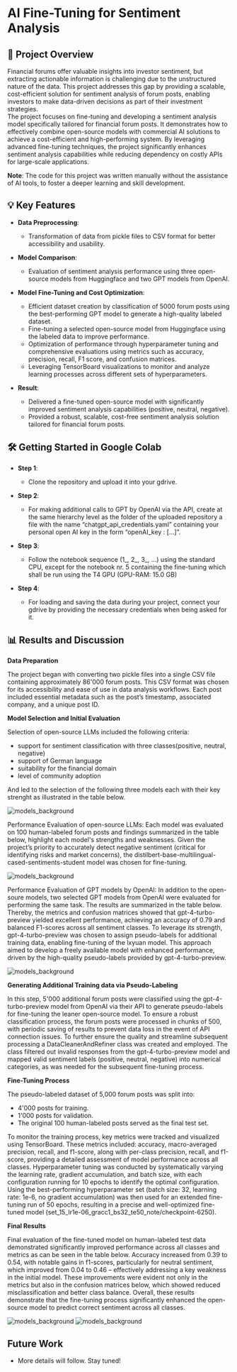 
# AI Fine-Tuning for Sentiment Analysis

## 📜 Project Overview

Financial forums offer valuable insights into investor sentiment, but extracting actionable information is challenging due to the unstructured nature of the data. This project addresses this gap by providing  a scalable, cost-efficient solution for sentiment analysis of forum posts, enabling investors to make data-driven decisions as part of their investment strategies.  
The project focuses on fine-tuning and developing a sentiment analysis model specifically tailored for financial forum posts. It demonstrates how to effectively combine open-source models with commercial AI solutions to achieve a cost-efficient and high-performing system. By leveraging advanced fine-tuning techniques, the project significantly enhances sentiment analysis capabilities while reducing dependency on costly APIs for large-scale applications.

**Note**: The code for this project was written manually without the assistance of AI tools, to foster a deeper learning and skill development.

## 💡 Key Features

- **Data Preprocessing**:
  - Transformation of data from pickle files to CSV format for better accessibility and usability.

- **Model Comparison**:
  - Evaluation of sentiment analysis performance using three open-source models from Huggingface and two GPT models from OpenAI.

- **Model Fine-Tuning and Cost Optimization**:
  - Efficient dataset creation by classification of 5000 forum posts using the best-performing GPT model to generate a high-quality labeled dataset.
  - Fine-tuning a selected open-source model from Huggingface using the labeled data to improve performance.
  - Optimization of performance through hyperparameter tuning and comprehensive evaluations using metrics such as accuracy, precision, recall, F1 score, and confusion matrices.
  - Leveraging TensorBoard visualizations to monitor and analyze learning processes across different sets of hyperparameters.

- **Result**:
  - Delivered a fine-tuned open-source model with significantly improved sentiment analysis capabilities (positive, neutral, negative).
  - Provided a robust, scalable, cost-free sentiment analysis solution tailored for financial forum posts.

## 🛠️ Getting Started in Google Colab 

- **Step 1**: 
  - Clone the repository and upload it into your gdrive.

- **Step 2**:
  - For making additional calls to GPT by OpenAI via the API, create at the same hierarchy level as the folder of the uploaded repository a file with the name “chatgpt_api_credentials.yaml” containing your personal open AI key in the form “openAI_key : […]”.
  
- **Step 3**:
  - Follow the notebook sequence (1_, 2_, 3_, …) using the standard CPU, except for the notebook nr. 5 containing the fine-tuning which shall be run using the T4 GPU (GPU-RAM: 15.0 GB)

- **Step 4**:
  - For loading and saving the data during your project, connect your gdrive by providing the necessary credentials when being asked for it.

## 📊 Results and Discussion

**Data Preparation**

The project began with converting two pickle files into a single CSV file containing approximately 86'000 forum posts. This CSV format was chosen for its accessibility and ease of use in data analysis workflows. Each post included essential metadata such as the post’s timestamp, associated company, and a unique post ID.

**Model Selection and Initial Evaluation**

Selection of open-source LLMs included the following criteria:  
- support for sentiment classification with three classes(positive, neutral, negative)  
- support of German language  
- suitability for the financial domain  
- level of community adoption 

And led to the selection of the following three models each with their key strenght as illustrated in the table below.

![models_background](data/results/models_background.jpg)

Performance Evaluation of open-source LLMs:
Each model was evaluated on 100 human-labeled forum posts and findings summarized in the table below, highlight each model's strengths and weaknesses. Given the project’s priority to accurately detect negative sentiment (critical for identifying risks and market concerns), the distilbert-base-multilingual-cased-sentiments-student model was chosen for fine-tuning.

![models_background](data/results/open_source_models_evaluated.jpg)

Performance Evaluation of GPT models by OpenAI:
In addition to the open-soure models, two selected GPT models from OpenAI were evaluated for performing the same task. The results are summarized in the table below. Thereby, the metrics and confusion matrices showed that gpt-4-turbo-preview yielded excellent performance, achieving an accuracy of 0.79 and balanced F1-scores across all sentiment classes. To leverage its strength, gpt-4-turbo-preview was chosen to assign pseudo-labels for additional training data, enabling fine-tuning of the lxyuan model. This approach aimed to develop a freely available model with enhanced performance, driven by the high-quality pseudo-labels provided by gpt-4-turbo-preview.

![models_background](data/results/GPT_models_evaluated_v2.jpg)

**Generating Additional Training data via Pseudo-Labeling**

In this step, 5'000 additional forum posts were classified using the gpt-4-turbo-preview model from OpenAI via their API to generate pseudo-labels for fine-tuning the leaner open-source model. To ensure a robust classification process, the forum posts were processed in chunks of 500, with periodic saving of results to prevent data loss in the event of API connection issues. To further ensure the quality and streamline subsequent processing a DataCleanerAndRefiner class was created and employed. The class filtered out invalid responses from the gpt-4-turbo-preview model and mapped valid sentiment labels (positive, neutral, negative) into numerical categories, as was needed for the subsequent fine-tuning process.

**Fine-Tuning Process**

The pseudo-labeled dataset of 5,000 forum posts was split into:

- 4'000 posts for training.
- 1'000 posts for validation.
- The original 100 human-labeled posts served as the final test set.

To monitor the training process, key metrics were tracked and visualized using TensorBoard. These metrics included: accuracy, macro-averaged precision, recall, and f1-score, along with per-class precision, recall, and f1-score, providing a detailed assessment of model performance across all classes.
Hyperparameter tuning was conducted by systematically varying the learning rate, gradient accumulation, and batch size, with each configuration running for 10 epochs to identify the optimal configuration. Using the best-performing hyperparameter set (batch size: 32, learning rate: 1e-6, no gradient accumulation) was then used for an extended fine-tuning run of 50 epochs, resulting in a precise and well-optimized fine-tuned model (set_15_lr1e-06_gracc1_bs32_te50_note/checkpoint-6250).

**Final Results**

Final evaluation of the fine-tuned model on human-labeled test data demonstrated significantly improved performance across all classes and metrics as can be seen in the table below. Accuracy increased from 0.39 to 0.54, with notable gains in f1-scores, particularly for neutral sentiment, which improved from 0.04 to 0.46 – effectively addressing a key weakness in the initial model. These improvements were evident not only in the metrics but also in the confusion matrices below, which showed reduced misclassification and better class balance. Overall, these results demonstrate that the fine-tuning process significantly enhanced the open-source model to predict correct sentiment across all classes. 

![models_background](data/results/metrics_fine_tuned_model_v2.jpg)
![models_background](data/results/confusion_matrices_combined.jpg)


## Future Work
- More details will follow. Stay tuned!